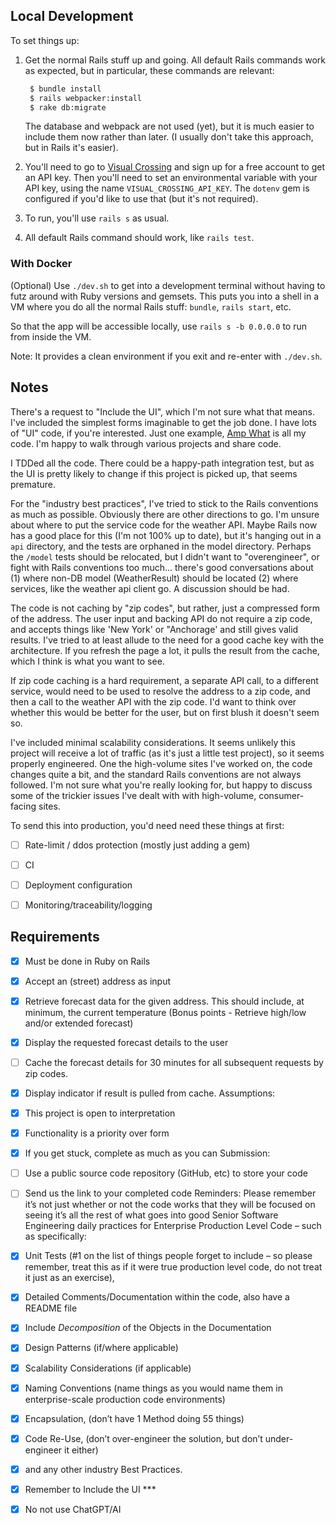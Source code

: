 ## Local Development

To set things up:

1. Get the normal Rails stuff up and going. All default Rails commands work as expected, but in particular, these commands are relevant:
   ```bash
    $ bundle install
    $ rails webpacker:install
    $ rake db:migrate
   ```
   The database and webpack are not used (yet), but it is much easier to include them now rather than later. (I usually don't take this approach, but in Rails it's easier).
2. You'll need to go to [Visual Crossing](https://www.visualcrossing.com/weather-api) and sign up for a free account to get an API key. Then you'll need to set an environmental variable with your API key, using the name `VISUAL_CROSSING_API_KEY`. The `dotenv` gem is configured if you'd like to use that (but it's not required).

3. To run, you'll use `rails s` as usual. 

4. All default Rails command should work, like `rails test`.

### With Docker
(Optional) Use `./dev.sh` to get into a development terminal without having to futz around with Ruby versions and gemsets. This puts you into a shell in a VM where you do all the normal Rails stuff: `bundle`, `rails start`, etc. 

So that the app will be accessible locally, use `rails s -b 0.0.0.0` to run from inside the VM.

Note: It provides a clean environment if you exit and re-enter with `./dev.sh`. 


## Notes

There's a request to "Include the UI", which I'm not sure what that means. I've included the simplest forms imaginable to get the job done. I have lots of "UI" code, if you're interested. Just one example, [Amp What](https://www.amp-what.com/) is all my code. I'm happy to walk through various projects and share code.

I TDDed all the code. There could be a happy-path integration test, but as the UI is pretty likely to change if this project is picked up, that seems premature.

For the "industry best practices", I've tried to stick to the Rails conventions as much as possible. Obviously there are other directions to go. I'm unsure about where to put the service code for the weather API. Maybe Rails now has a good place for this (I'm not 100% up to date), but it's hanging out in a `api` directory, and the tests are orphaned in the model directory. Perhaps the `/model` tests should be relocated, but I didn't want to "overengineer", or fight with Rails conventions too much... there's good conversations about (1) where non-DB model (WeatherResult) should be located (2) where services, like the weather api client go. A discussion should be had.

The code is not caching by "zip codes", but rather, just a compressed form of the address. The user input and backing API do not require a zip code, and accepts things like 'New York' or "Anchorage' and still gives valid results. I've tried to at least allude to the need for a good cache key with the architecture. If you refresh the page a lot, it pulls the result from the cache, which I think is what you want to see.

If zip code caching is a hard requirement, a separate API call, to a different service, would need to be used to resolve the address to a zip code, and then a call to the weather API with the zip code. I'd want to think over whether this would be better for the user, but on first blush it doesn't seem so. 

I've included minimal scalability considerations. It seems unlikely this project will receive a lot of traffic (as it's just a little test project), so it seems properly engineered. One the high-volume sites I've worked on, the code changes quite a bit, and the standard Rails conventions are not always followed. I'm not sure what you're really looking for, but happy to discuss some of the trickier issues I've dealt with with high-volume, consumer-facing sites.

To send this into production, you'd need need these things at first:
- [ ] Rate-limit / ddos protection (mostly just adding a gem)
- [ ] CI
- [ ] Deployment configuration
- [ ] Monitoring/traceability/logging


## Requirements

  - [x] Must be done in Ruby on Rails
  - [x] Accept an (street) address as input
  - [x] Retrieve forecast data for the given address. This should include, at minimum, the
current temperature (Bonus points - Retrieve high/low and/or extended forecast)
  - [x] Display the requested forecast details to the user
  - [ ] Cache the forecast details for 30 minutes for all subsequent requests by zip codes.
  - [x] Display indicator if result is pulled from cache.
Assumptions:
  - [x] This project is open to interpretation
  - [x] Functionality is a priority over form
  - [x] If you get stuck, complete as much as you can
Submission:
  - [ ] Use a public source code repository (GitHub, etc) to store your code
  - [ ] Send us the link to your completed code
Reminders:
Please remember it’s not just whether or not the code works that they will be focused on
seeing it’s all the rest of what goes into good Senior Software Engineering daily practices
for Enterprise Production Level Code – such as specifically:
  - [x] Unit Tests (#1 on the list of things people forget to include – so please remember, treat
this as if it were true production level code, do not treat it just as an exercise),
  - [x] Detailed Comments/Documentation within the code, also have a README file
  - [x] Include *Decomposition* of the Objects in the Documentation
  - [x] Design Patterns (if/where applicable)
  - [x] Scalability Considerations (if applicable)
  - [x] Naming Conventions (name things as you would name them in enterprise-scale
production code environments)
  - [x] Encapsulation, (don’t have 1 Method doing 55 things)
  - [x] Code Re-Use, (don’t over-engineer the solution, but don’t under-engineer it either)
  - [x] and any other industry Best Practices.
  - [x] Remember to Include the UI ***
  - [x] No not use ChatGPT/AI


